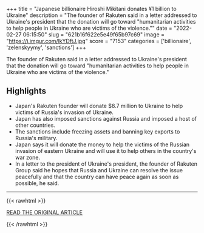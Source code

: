 +++
title = "Japanese billionaire Hiroshi Mikitani donates ¥1 billion to Ukraine"
description = "The founder of Rakuten said in a letter addressed to Ukraine's president that the donation will go toward \"humanitarian activities to help people in Ukraine who are victims of the violence.\""
date = "2022-02-27 06:15:50"
slug = "621b16f622e5e49f65b97c69"
image = "https://i.imgur.com/lkYDftJ.jpg"
score = "7153"
categories = ['billionaire', 'zelenskyymy', 'sanctions']
+++

The founder of Rakuten said in a letter addressed to Ukraine's president that the donation will go toward \"humanitarian activities to help people in Ukraine who are victims of the violence.\"

## Highlights

- Japan's Rakuten founder will donate $8.7 million to Ukraine to help victims of Russia's invasion of Ukraine.
- Japan has also imposed sanctions against Russia and imposed a host of other countries.
- The sanctions include freezing assets and banning key exports to Russia's military.
- Japan says it will donate the money to help the victims of the Russian invasion of eastern Ukraine and will use it to help others in the country's war zone.
- In a letter to the president of Ukraine's president, the founder of Rakuten Group said he hopes that Russia and Ukraine can resolve the issue peacefully and that the country can have peace again as soon as possible, he said.

---

{{< rawhtml >}}
  <p class="article-category">
    <a target="_blank" href="https://www.japantimes.co.jp/news/2022/02/27/national/hiroshi-mikitani-ukraine-donation/">READ THE ORIGINAL ARTICLE</a>
  </p>
{{< /rawhtml >}}
